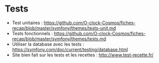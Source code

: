 # Tests

- Test unitaires : https://github.com/O-clock-Cosmos/fiches-recap/blob/master/symfony/themes/tests-unit.md
- Tests fonctionnels : https://github.com/O-clock-Cosmos/fiches-recap/blob/master/symfony/themes/tests.md
- Utiliser la database avec les tests : https://symfony.com/doc/current/testing/database.html
- Site bien fait sur les tests et les recettes : http://www.test-recette.fr/
